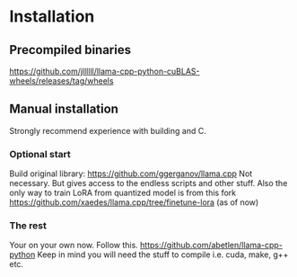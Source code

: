 # Installation
## Precompiled binaries
https://github.com/jllllll/llama-cpp-python-cuBLAS-wheels/releases/tag/wheels


## Manual installation
Strongly recommend experience with building and C.

### Optional start
Build original library: https://github.com/ggerganov/llama.cpp
Not necessary. But gives access to the endless scripts and other stuff.
Also the only way to train LoRA from quantized model is from this fork https://github.com/xaedes/llama.cpp/tree/finetune-lora 
(as of now)

### The rest
Your on your own now. Follow this. 
https://github.com/abetlen/llama-cpp-python
Keep in mind you will need the stuff to compile i.e. cuda, make, g++ etc.